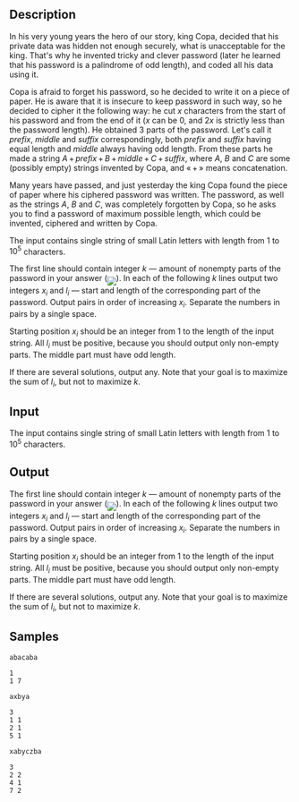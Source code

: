 ## Description

<div><p>In his very young years the hero of our story, king Copa, decided that his private data was hidden not enough securely, what is unacceptable for the king. That's why he invented tricky and clever password (later he learned that his password is a palindrome of odd length), and coded all his data using it. </p><p>Copa is afraid to forget his password, so he decided to write it on a piece of paper. He is aware that it is insecure to keep password in such way, so he decided to cipher it the following way: he cut <span class="tex-span"><i>x</i></span> characters from the start of his password and from the end of it (<span class="tex-span"><i>x</i></span> can be <span class="tex-span">0</span>, and <span class="tex-span">2<i>x</i></span> is strictly less than the password length). He obtained 3 <span class="tex-font-style-bf"><span class="tex-font-style-underline">parts of the password</span></span>. Let's call it <span class="tex-span"><i>prefix</i></span>, <span class="tex-span"><i>middle</i></span> and <span class="tex-span"><i>suffix</i></span> correspondingly, both <span class="tex-span"><i>prefix</i></span> and <span class="tex-span"><i>suffix</i></span> having equal length and <span class="tex-span"><i>middle</i></span> always having odd length. From these parts he made a string <span class="tex-span"><i>A</i> + <i>prefix</i> + <i>B</i> + <i>middle</i> + <i>C</i> + <i>suffix</i></span>, where <span class="tex-span"><i>A</i></span>, <span class="tex-span"><i>B</i></span> and <span class="tex-span"><i>C</i></span> are some (possibly empty) strings invented by Copa, and «<span class="tex-span"> + </span>» means concatenation.</p><p>Many years have passed, and just yesterday the king Copa found the piece of paper where his ciphered password was written. The password, as well as the strings <span class="tex-span"><i>A</i></span>, <span class="tex-span"><i>B</i></span> and <span class="tex-span"><i>C</i></span>, was completely forgotten by Copa, so he asks you to find a password of maximum possible length, which could be invented, ciphered and written by Copa.</p></div><div class="input-specification"><p>The input contains single string of small Latin letters with length from <span class="tex-span">1</span> to <span class="tex-span">10<sup class="upper-index">5</sup></span> characters.</p></div><div class="output-specification"><p>The first line should contain integer <span class="tex-span"><i>k</i></span> — amount of <span class="tex-font-style-bf"><span class="tex-font-style-underline">nonempty parts of the password</span></span> in your answer (<img align="middle" class="tex-formula" src="./25214/file/btoope9H.png" style="max-width: 100.0%;max-height: 100.0%;">). In each of the following <span class="tex-span"><i>k</i></span> lines output two integers <span class="tex-span"><i>x</i><sub class="lower-index"><i>i</i></sub></span> and <span class="tex-span"><i>l</i><sub class="lower-index"><i>i</i></sub></span> — start and length of the corresponding part of the password. Output pairs in order of increasing <span class="tex-span"><i>x</i><sub class="lower-index"><i>i</i></sub></span>. Separate the numbers in pairs by a single space.</p><p>Starting position <span class="tex-span"><i>x</i><sub class="lower-index"><i>i</i></sub></span> should be an integer from <span class="tex-span">1</span> to the length of the input string. All <span class="tex-span"><i>l</i><sub class="lower-index"><i>i</i></sub></span> must be positive, because you should output only non-empty parts. The middle part must have odd length.</p><p>If there are several solutions, output any. Note that your goal is to maximize the sum of <span class="tex-span"><i>l</i><sub class="lower-index"><i>i</i></sub></span>, but not to maximize <span class="tex-span"><i>k</i></span>.</p></div>


## Input

<p>The input contains single string of small Latin letters with length from <span class="tex-span">1</span> to <span class="tex-span">10<sup class="upper-index">5</sup></span> characters.</p>


## Output

<p>The first line should contain integer <span class="tex-span"><i>k</i></span> — amount of <span class="tex-font-style-bf"><span class="tex-font-style-underline">nonempty parts of the password</span></span> in your answer (<img align="middle" class="tex-formula" src="./25214/file/btoope9H.png" style="max-width: 100.0%;max-height: 100.0%;">). In each of the following <span class="tex-span"><i>k</i></span> lines output two integers <span class="tex-span"><i>x</i><sub class="lower-index"><i>i</i></sub></span> and <span class="tex-span"><i>l</i><sub class="lower-index"><i>i</i></sub></span> — start and length of the corresponding part of the password. Output pairs in order of increasing <span class="tex-span"><i>x</i><sub class="lower-index"><i>i</i></sub></span>. Separate the numbers in pairs by a single space.</p><p>Starting position <span class="tex-span"><i>x</i><sub class="lower-index"><i>i</i></sub></span> should be an integer from <span class="tex-span">1</span> to the length of the input string. All <span class="tex-span"><i>l</i><sub class="lower-index"><i>i</i></sub></span> must be positive, because you should output only non-empty parts. The middle part must have odd length.</p><p>If there are several solutions, output any. Note that your goal is to maximize the sum of <span class="tex-span"><i>l</i><sub class="lower-index"><i>i</i></sub></span>, but not to maximize <span class="tex-span"><i>k</i></span>.</p>


## Samples

```input1
abacaba

```

```output1
1
1 7

```






```input2
axbya

```

```output2
3
1 1
2 1
5 1

```






```input3
xabyczba

```

```output3
3
2 2
4 1
7 2

```



